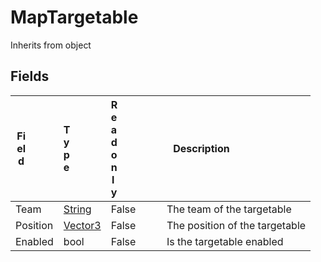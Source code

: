 # MapTargetable
Inherits from object
## Fields
|<div style="width:30%">Field</div>|<div style="width:10%">Type</div>|<div style="width:10%">Readonly</div>|<div style="width:50%">Description</div>|
|---|---|---|---|
|Team|[String](../static/String.md)|False|The team of the targetable|
|Position|[Vector3](../objects/Vector3.md)|False|The position of the targetable|
|Enabled|bool|False|Is the targetable enabled|
